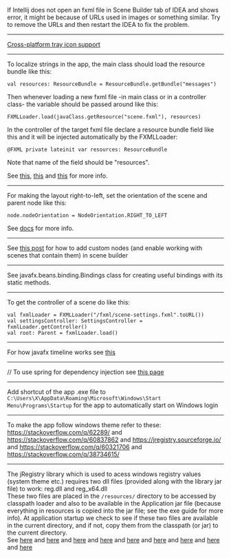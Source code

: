 If Intellij does not open an fxml file in Scene Builder tab of IDEA and shows error,
it might be because of URLs used in images or something similar.
Try to remove the URLs and then restart the IDEA to fix the problem.

---

[Cross-platform tray icon support](https://github.com/dorkbox/SystemTray)

---

To localize strings in the app, the main class should load the resource bundle like this:

    val resources: ResourceBundle = ResourceBundle.getBundle("messages")

Then whenever loading a new fxml file -in main class or in a controller class-
the variable should be passed around like this:

    FXMLLoader.load(javaClass.getResource("scene.fxml"), resources)

In the controller of the target fxml file declare a resource bundle field like this
and it will be injected automatically by the FXMLLoader:

    @FXML private lateinit var resources: ResourceBundle

Note that name of the field should be "resources".

See [this](https://stackoverflow.com/q/26325403),
[this](https://stackoverflow.com/q/20107463)
and [this](https://stackoverflow.com/q/44124202) for more info.

---

For making the layout right-to-left, set the orientation of the scene and parent node
like this:

    node.nodeOrientation = NodeOrientation.RIGHT_TO_LEFT
    
See [docs](https://wiki.openjdk.java.net/display/OpenJFX/Node+Orientation+in+JavaFX) for more info.

---

See [this post](https://stackoverflow.com/a/49833163) for how to add custom nodes (and enable working with scenes that
contain them) in scene builder

---

See javafx.beans.binding.Bindings class for creating useful bindings with its static methods.

---

To get the controller of a scene do like this:

    val fxmlLoader = FXMLLoader("/fxml/scene-settings.fxml".toURL())
    val settingsController: SettingsController = fxmlLoader.getController()
    val root: Parent = fxmlLoader.load()

---

For how javafx timeline works see [this](https://stackoverflow.com/a/36366805/8583692)

---

// To use spring for dependency injection see [this page](http://www.greggbolinger.com/let-spring-be-your-javafx-controller-factory/)

---

Add shortcut of the app .exe file to `C:\Users\X\AppData\Roaming\Microsoft\Windows\Start Menu\Programs\Startup`
for the app to automatically start on Windows login

---

To make the app follow windows theme refer to these:
 https://stackoverflow.com/q/62289/ and https://stackoverflow.com/q/60837862
 and https://jregistry.sourceforge.io/ and https://stackoverflow.com/q/60321706
 and https://stackoverflow.com/q/38734615/

---

The jRegistry library which is used to acess windows registry values (system theme etc.)
requires two dll files (provided along with the library jar file) to work: reg.dll and reg_x64.dll  
These two files are placed in the `/resources/` directory to be accessed by classpath loader
and also to be available in the Application jar file (because everything in resources is copied into
the jar file; see the exe guide for more info).
At application startup we check to see if these two files are available in the current directory,
and if not, copy them from the classpath (or jar) to the current directory.  
See [here](https://stackoverflow.com/q/1611357) and [here](https://stackoverflow.com/q/2546665)
and [here](https://stackoverflow.com/q/4691095) and [here](https://stackoverflow.com/q/4764347)
and [here](https://stackoverflow.com/q/9006127) and [here](https://stackoverflow.com/a/24738004)
and [here](https://stackoverflow.com/q/2937406) and [here](https://github.com/adamheinrich/native-utils)
and [here](http://www.jdotsoft.com/JarClassLoader.php)

